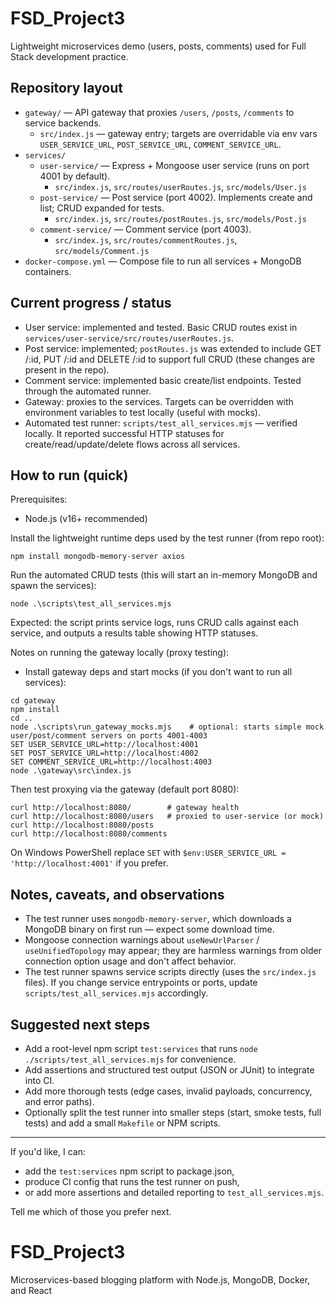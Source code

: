 # FSD_Project3

Lightweight microservices demo (users, posts, comments) used for Full Stack development practice.

## Repository layout

- `gateway/` — API gateway that proxies `/users`, `/posts`, `/comments` to service backends.
  - `src/index.js` — gateway entry; targets are overridable via env vars `USER_SERVICE_URL`, `POST_SERVICE_URL`, `COMMENT_SERVICE_URL`.
- `services/`
  - `user-service/` — Express + Mongoose user service (runs on port 4001 by default).
    - `src/index.js`, `src/routes/userRoutes.js`, `src/models/User.js`
  - `post-service/` — Post service (port 4002). Implements create and list; CRUD expanded for tests.
    - `src/index.js`, `src/routes/postRoutes.js`, `src/models/Post.js`
  - `comment-service/` — Comment service (port 4003).
    - `src/index.js`, `src/routes/commentRoutes.js`, `src/models/Comment.js`
- `docker-compose.yml` — Compose file to run all services + MongoDB containers.

## Current progress / status

- User service: implemented and tested. Basic CRUD routes exist in `services/user-service/src/routes/userRoutes.js`.
- Post service: implemented; `postRoutes.js` was extended to include GET /:id, PUT /:id and DELETE /:id to support full CRUD (these changes are present in the repo).
- Comment service: implemented basic create/list endpoints. Tested through the automated runner.
- Gateway: proxies to the services. Targets can be overridden with environment variables to test locally (useful with mocks).
- Automated test runner: `scripts/test_all_services.mjs` — verified locally. It reported successful HTTP statuses for create/read/update/delete flows across all services.

## How to run (quick)

Prerequisites:
- Node.js (v16+ recommended)

Install the lightweight runtime deps used by the test runner (from repo root):

```pwsh
npm install mongodb-memory-server axios
```

Run the automated CRUD tests (this will start an in-memory MongoDB and spawn the services):

```pwsh
node .\scripts\test_all_services.mjs
```

Expected: the script prints service logs, runs CRUD calls against each service, and outputs a results table showing HTTP statuses.

Notes on running the gateway locally (proxy testing):
- Install gateway deps and start mocks (if you don't want to run all services):

```pwsh
cd gateway
npm install
cd ..
node .\scripts\run_gateway_mocks.mjs    # optional: starts simple mock user/post/comment servers on ports 4001-4003
SET USER_SERVICE_URL=http://localhost:4001
SET POST_SERVICE_URL=http://localhost:4002
SET COMMENT_SERVICE_URL=http://localhost:4003
node .\gateway\src\index.js
```

Then test proxying via the gateway (default port 8080):

```pwsh
curl http://localhost:8080/        # gateway health
curl http://localhost:8080/users   # proxied to user-service (or mock)
curl http://localhost:8080/posts
curl http://localhost:8080/comments
```

On Windows PowerShell replace `SET` with `$env:USER_SERVICE_URL = 'http://localhost:4001'` if you prefer.

## Notes, caveats, and observations

- The test runner uses `mongodb-memory-server`, which downloads a MongoDB binary on first run — expect some download time.
- Mongoose connection warnings about `useNewUrlParser` / `useUnifiedTopology` may appear; they are harmless warnings from older connection option usage and don't affect behavior.
- The test runner spawns service scripts directly (uses the `src/index.js` files). If you change service entrypoints or ports, update `scripts/test_all_services.mjs` accordingly.

## Suggested next steps

- Add a root-level npm script `test:services` that runs `node ./scripts/test_all_services.mjs` for convenience.
- Add assertions and structured test output (JSON or JUnit) to integrate into CI.
- Add more thorough tests (edge cases, invalid payloads, concurrency, and error paths).
- Optionally split the test runner into smaller steps (start, smoke tests, full tests) and add a small `Makefile` or NPM scripts.

---

If you'd like, I can:
- add the `test:services` npm script to package.json,
- produce CI config that runs the test runner on push,
- or add more assertions and detailed reporting to `test_all_services.mjs`.

Tell me which of those you prefer next.
# FSD_Project3
Microservices-based blogging platform with Node.js, MongoDB, Docker, and React